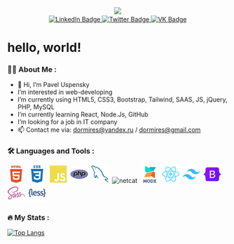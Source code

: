 <div id="header" align="center">
    <img src="https://media.giphy.com/media/M9gbBd9nbDrOTu1Mqx/giphy.gif" width="100"/>
</div>
<div id="badges" align="center">
<a href="https://www.linkedin.com/in/%D0%BF%D0%B0%D0%B2%D0%B5%D0%BB-%D1%83%D1%81%D0%BF%D0%B5%D0%BD%D1%81%D0%BA%D0%B8%D0%B9-379a5064/">
  <img src="https://img.shields.io/badge/LinkedIn-blue?style=for-the-badge&logo=linkedin&logoColor=white" alt="LinkedIn Badge"/>
 </a>
 <a href="https://twitter.com/dormires">
  <img src="https://img.shields.io/badge/Twitter-blue?style=for-the-badge&logo=twitter&logoColor=white" alt="Twitter Badge"/>
 </a>
 <a href="https://vk.com/pavel.uspensky">
  <img src="https://img.shields.io/badge/VK-blue?style=for-the-badge&logo=vk&logoColor=white" alt="VK Badge"/>
 </a>
</div>
<!--<div align="center">
 <img src="https://komarev.com/ghpvc/?username=site2beru&style=flat-square&color=blue" alt=""/>
</div>-->
<h1>
  hello, world!
</h1>

### :man_technologist: About Me :

- 👋 Hi, I’m Pavel Uspensky
- I’m interested in web-developing
- I’m currently using HTML5, CSS3, Bootstrap, Tailwind, SAAS, JS, jQuery, PHP, MySQL
- I’m currently learning React, Node.Js, GitHub
- I’m looking for a job in IT company
- 📫 Contact me via: dormires@yandex.ru / dormires@gmail.com

### :hammer_and_wrench: Languages and Tools :

<div>
    <img src="https://github.com/devicons/devicon/blob/master/icons/html5/html5-plain-wordmark.svg" title="HTML5" alt="HTML5" width="40" height="40"/>&nbsp;
    <img src="https://github.com/devicons/devicon/blob/master/icons/css3/css3-plain-wordmark.svg" title="CSS3" alt="CSS#" width="40" height="40"/>&nbsp;
    <img src="https://github.com/devicons/devicon/blob/master/icons/javascript/javascript-plain.svg" title="JavaScript" alt="JavaScript" width="40" height="40"/>&nbsp;
    <img src="https://github.com/devicons/devicon/blob/master/icons/php/php-original.svg" title="PHP" alt="PHP" width="40" height="40"/>&nbsp;
    <img src="https://github.com/devicons/devicon/blob/master/icons/mysql/mysql-original.svg" title="MySQL" alt="MySQL" width="40" height="40"/>&nbsp;
    <img src="https://netcat.ru/netcat_template/template/169/assets2/img/logo@2x.png" title="netcat" alt="netcat" width="40" height="40"/>&nbsp;
    <img src="https://github.com/devicons/devicon/blob/master/icons/modx/modx-original-wordmark.svg" title="ModX" alt="ModX" width="40" height="40"/>&nbsp;
    <img src="https://github.com/devicons/devicon/blob/master/icons/react/react-original.svg" title="React JS" alt="React JS" width="40" height="40"/>&nbsp;
    <img src="https://github.com/devicons/devicon/blob/master/icons/tailwindcss/tailwindcss-plain.svg" title="Tailwind CSS" alt="Tailwind CSS" width="40" height="40"/>&nbsp;
    <img src="https://github.com/devicons/devicon/blob/master/icons/bootstrap/bootstrap-original.svg" title="Bootstrap" alt="Bootstrap" width="40" height="40"/>&nbsp;
    <img src="https://github.com/devicons/devicon/blob/master/icons/sass/sass-original.svg" title="SASS" alt="SASS" width="40" height="40"/>&nbsp;
    <img src="https://github.com/devicons/devicon/blob/master/icons/less/less-plain-wordmark.svg" title="LESS" alt="LESS" width="40" height="40"/>&nbsp;
    
    
</div>

### :fire: My Stats :



        
<!--[![GitHub Streak](http://github-readme-streak-stats.herokuapp.com?user=site2beru&theme=dark)](https://git.io/streak-stats)-->


        
[![Top Langs](https://github-readme-stats.vercel.app/api/top-langs/?username=site2beru&layout=compact&theme=vision-friendly-dark)](https://github.com/anuraghazra/github-readme-stats)

    


    


<!---
site2beru/site2beru is a ✨ special ✨ repository because its `README.md` (this file) appears on your GitHub profile.
You can click the Preview link to take a look at your changes.
--->
